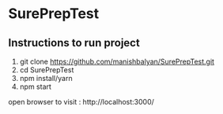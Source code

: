 # SurePrepTest

## Instructions to run project
1. git clone https://github.com/manishbalyan/SurePrepTest.git
2. cd SurePrepTest
3. npm install/yarn
4. npm start

open browser to visit : http://localhost:3000/

